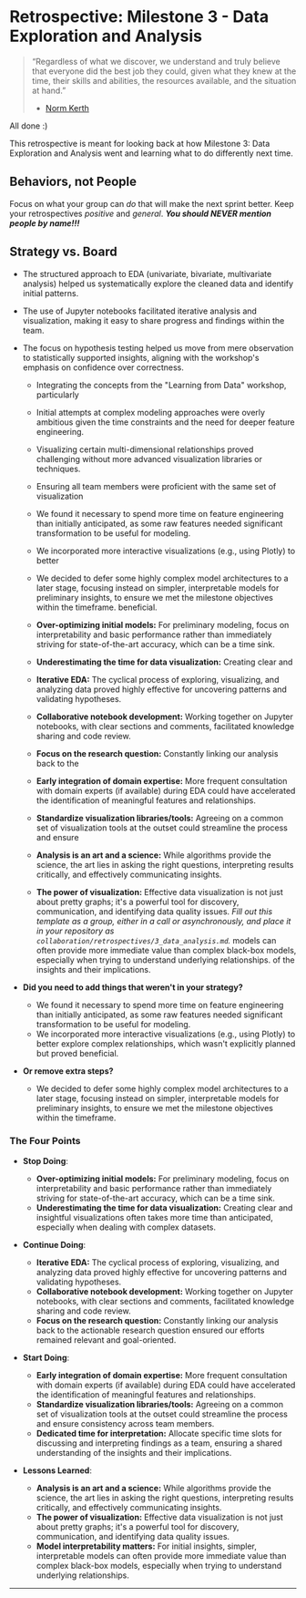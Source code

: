 # Retrospective: Milestone 3 - Data Exploration and Analysis

> “Regardless of what we discover, we understand and truly believe that everyone
> did the best job they could, given what they knew at the time, their skills
> and abilities, the resources available, and the situation at hand.”
>
> - [Norm Kerth](http://www.amazon.com/Project-Retrospectives-Handbook-Reviews-Dorset-ebook/dp/B00DY3KQJU/ref=tmm_kin_swatch_0?_encoding=UTF8&sr=&qid=)

All done :)

This retrospective is meant for looking back at how Milestone 3: Data Exploration
and Analysis went and learning what to do differently next time.

## Behaviors, not People

Focus on what your group can _do_ that will make the next sprint better. Keep your
retrospectives _positive_ and _general_. **_You should NEVER mention people by name!!!_**

## Strategy vs. Board

- The structured approach to EDA (univariate, bivariate, multivariate analysis)
  helped us systematically explore the cleaned data and identify initial patterns.
- The use of Jupyter notebooks facilitated iterative analysis and visualization,
  making it easy to share progress and findings within the team.
- The focus on hypothesis testing helped us move from mere observation to
  statistically supported insights, aligning with the workshop's emphasis on
  confidence over correctness.
  - Integrating the concepts from the "Learning from Data" workshop, particularly
  - Initial attempts at complex modeling approaches were overly ambitious given the
    time constraints and the need for deeper feature engineering.
  - Visualizing certain multi-dimensional relationships proved challenging without
    more advanced visualization libraries or techniques.
  - Ensuring all team members were proficient with the same set of visualization
  - We found it necessary to spend more time on feature engineering than initially
    anticipated, as some raw features needed significant transformation to be useful
    for modeling.
  - We incorporated more interactive visualizations (e.g., using Plotly) to better
  - We decided to defer some highly complex model architectures to a later stage,
    focusing instead on simpler, interpretable models for preliminary insights, to
    ensure we met the milestone objectives within the timeframe.
    beneficial.

  - **Over-optimizing initial models:** For preliminary modeling, focus on
    interpretability and basic performance rather than immediately striving for
    state-of-the-art accuracy, which can be a time sink.
  - **Underestimating the time for data visualization:** Creating clear and
  - **Iterative EDA:** The cyclical process of exploring, visualizing, and analyzing
    data proved highly effective for uncovering patterns and validating hypotheses.
  - **Collaborative notebook development:** Working together on Jupyter notebooks,
    with clear sections and comments, facilitated knowledge sharing and code review.
  - **Focus on the research question:** Constantly linking our analysis back to the
  - **Early integration of domain expertise:** More frequent consultation with domain
    experts (if available) during EDA could have accelerated the identification of
    meaningful features and relationships.
  - **Standardize visualization libraries/tools:** Agreeing on a common set of
    visualization tools at the outset could streamline the process and ensure
  - **Analysis is an art and a science:** While algorithms provide the science, the
    art lies in asking the right questions, interpreting results critically, and
    effectively communicating insights.
  - **The power of visualization:** Effective data visualization is not just about
    pretty graphs; it's a powerful tool for discovery, communication, and
    identifying data quality issues.
_Fill out this template as a group, either in a call or asynchronously,
and place it in your repository as `collaboration/retrospectives/3_data_analysis.md`._
    models can often provide more immediate value than complex black-box models,
    especially when trying to understand underlying relationships.
    of the insights and their implications.

- **Did you need to add things that weren't in your strategy?**
  - We found it necessary to spend more time on feature engineering than initially
  anticipated, as some raw features needed significant transformation to be
  useful for modeling.
  - We incorporated more interactive visualizations (e.g., using Plotly)
  to better explore complex relationships,
  which wasn't explicitly planned but proved beneficial.

- **Or remove extra steps?**
  - We decided to defer some highly complex model architectures to a later stage,
  focusing instead on simpler, interpretable models for preliminary insights,
  to ensure we met the milestone objectives within the timeframe.

### The Four Points

- **Stop Doing**:
  - **Over-optimizing initial models:** For preliminary modeling, focus on
  interpretability and basic performance rather than immediately striving for
  state-of-the-art accuracy, which can be a time sink.
  - **Underestimating the time for data visualization:** Creating clear and
  insightful visualizations often takes more time than anticipated,
  especially when dealing with complex datasets.

- **Continue Doing**:
  - **Iterative EDA:** The cyclical process of exploring, visualizing,
  and analyzing data proved highly effective for uncovering patterns
  and validating hypotheses.
  - **Collaborative notebook development:** Working together on Jupyter notebooks,
  with clear sections and comments, facilitated knowledge sharing and code review.
  - **Focus on the research question:** Constantly linking our analysis back to
  the actionable research question ensured our efforts remained relevant and goal-oriented.

- **Start Doing**:
  - **Early integration of domain expertise:** More frequent consultation with
  domain experts (if available) during EDA could have accelerated the
  identification of meaningful features and relationships.
  - **Standardize visualization libraries/tools:** Agreeing on a common set of
  visualization tools at the outset could streamline the process and ensure
  consistency across team members.
  - **Dedicated time for interpretation:** Allocate specific time slots for
  discussing and interpreting findings as a team, ensuring a shared understanding
  of the insights and their implications.

- **Lessons Learned**:
  - **Analysis is an art and a science:** While algorithms provide the science,
  the art lies in asking the right questions, interpreting results critically,
  and effectively communicating insights.
  - **The power of visualization:** Effective data visualization
  is not just about pretty graphs; it's a powerful tool for discovery,
  communication, and identifying data quality issues.
  - **Model interpretability matters:** For initial insights, simpler,
  interpretable models can often provide more immediate value than complex
  black-box models, especially when trying to understand underlying relationships.

---

